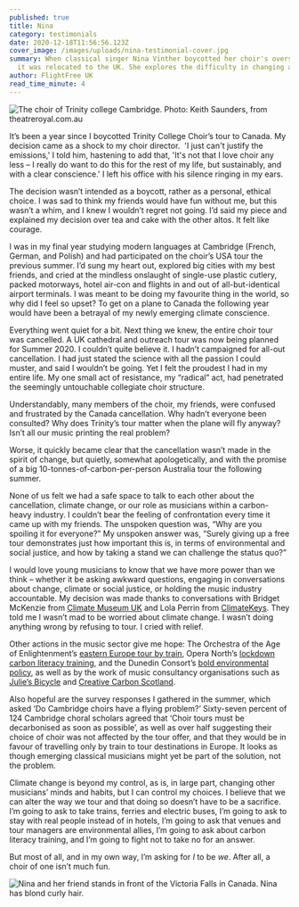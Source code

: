 ```yaml
---
published: true
title: Nina
category: testimonials
date: 2020-12-18T11:56:56.123Z
cover_image: /images/uploads/nina-testimonial-cover.jpg
summary: When classical singer Nina Vinther boycotted her choir's overseas tour,
  it was relocated to the UK. She explores the difficulty in changing a culture.
author: FlightFree UK
read_time_minute: 4
---
```

![](/images/uploads/trinity_college_choir_keith_saunders.jpg "The choir of Trinity college Cambridge. Photo: Keith Saunders, from theatreroyal.com.au")

It’s been a year since I boycotted Trinity College Choir’s tour to Canada. My decision came as a shock to my choir director.  'I just can't justify the emissions,' I told him, hastening to add that, 'It's not that I love choir any less – I really do want to do this for the rest of my life, but sustainably, and with a clear conscience.' I left his office with his silence ringing in my ears.

The decision wasn’t intended as a boycott, rather as a personal, ethical choice. I was sad to think my friends would have fun without me, but this wasn’t a whim, and I knew I wouldn’t regret not going. I’d said my piece and explained my decision over tea and cake with the other altos. It felt like courage. 

I was in my final year studying modern languages at Cambridge (French, German, and Polish) and had participated on the choir’s USA tour the previous summer. I’d sung my heart out, explored big cities with my best friends, and cried at the mindless onslaught of single-use plastic cutlery, packed motorways, hotel air-con and flights in and out of all-but-identical airport terminals. I was meant to be doing my favourite thing in the world, so why did I feel so upset? To get on a plane to Canada the following year would have been a betrayal of my newly emerging climate conscience.

Everything went quiet for a bit. Next thing we knew, the entire choir tour was cancelled. A UK cathedral and outreach tour was now being planned for Summer 2020. I couldn’t quite believe it. I hadn’t campaigned for all-out cancellation. I had just stated the science with all the passion I could muster, and said I wouldn’t be going. Yet I felt the proudest I had in my entire life. My one small act of resistance, my “radical” act, had penetrated the seemingly untouchable collegiate choir structure. 

Understandably, many members of the choir, my friends, were confused and frustrated by the Canada cancellation. Why hadn’t everyone been consulted? Why does Trinity’s tour matter when the plane will fly anyway? Isn’t all our music printing the real problem? 

Worse, it quickly became clear that the cancellation wasn’t made in the spirit of change, but quietly, somewhat apologetically, and with the promise of a big 10-tonnes-of-carbon-per-person Australia tour the following summer.

None of us felt we had a safe space to talk to each other about the cancellation, climate change, or our role as musicians within a carbon-heavy industry. I couldn’t bear the feeling of confrontation every time it came up with my friends. The unspoken question was, “Why are you spoiling it for everyone?” My unspoken answer was, “Surely giving up a free tour demonstrates just how important this is, in terms of environmental and social justice, and how by taking a stand we can challenge the status quo?”

I would love young musicians to know that we have more power than we think – whether it be asking awkward questions, engaging in conversations about change, climate or social justice, or holding the music industry accountable. My decision was made thanks to conversations with Bridget McKenzie from [Climate Museum UK](https://climatemuseumuk.org) and Lola Perrin from [ClimateKeys](http://www.climatekeys.com). They told me I wasn’t mad to be worried about climate change. I wasn’t doing anything wrong by refusing to tour. I cried with relief. 

Other actions in the music sector give me hope: The Orchestra of the Age of Enlightenment’s [eastern Europe tour by train](https://slippedisc.com/2020/02/green-news-orchestra-switches-from-plane-to-train/), Opera North’s [lockdown carbon literacy training](https://www.operanorth.co.uk/about-us/sustainability/), and the Dunedin Consort’s [bold environmental policy](https://www.dunedin-consort.org.uk/wp-content/uploads/2020/06/Dunedin-Consort-Environmental-Policy.pdf), as well as by the work of music consultancy organisations such as [Julie’s Bicycle](https://juliesbicycle.com) and [Creative Carbon Scotland](https://www.creativecarbonscotland.com).

Also hopeful are the survey responses I gathered in the summer, which asked ‘Do Cambridge choirs have a flying problem?’ Sixty-seven percent of 124 Cambridge choral scholars agreed that ‘Choir tours must be decarbonised as soon as possible’, as well as over half suggesting their choice of choir was not affected by the tour offer, and that they would be in favour of travelling only by train to tour destinations in Europe. It looks as though emerging classical musicians might yet be part of the solution, not the problem.

Climate change is beyond my control, as is, in large part, changing other musicians’ minds and habits, but I can control my choices. I believe that we can alter the way we tour and that doing so doesn’t have to be a sacrifice. I’m going to ask to take trains, ferries and electric buses, I’m going to ask to stay with real people instead of in hotels, I’m going to ask that venues and tour managers are environmental allies, I’m going to ask about carbon literacy training, and I’m going to fight not to take no for an answer. 

But most of all, and in my own way, I’m asking for *I* to be *we*. After all, a choir of one isn’t much fun.

![Nina and her friend stands in front of the Victoria Falls in Canada. Nina has blond curly hair.](/images/uploads/nina_vinther.jpg "Nina Vinther (right) and friend on a previous choir tour")